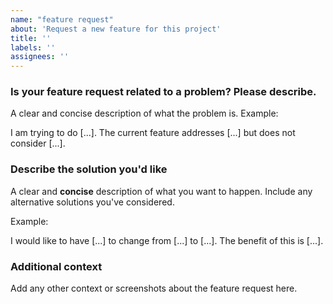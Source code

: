 ```yaml
---
name: "feature request"
about: 'Request a new feature for this project'
title: ''
labels: ''
assignees: ''
---
```



### Is your feature request related to a problem? Please describe.
A clear and concise description of what the problem is.
Example: 

I am trying to do [...]. The current feature addresses [...] but does not consider [...].

### Describe the solution you'd like
A clear and **concise** description of what you want to happen. Include any alternative solutions you've considered.

Example:

I would like to have [...] to change from [...] to [...]. The benefit of this is [...].

### Additional context
Add any other context or screenshots about the feature request here.